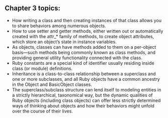 
## Chapter 3 topics:

- How writing a class and then creating instances of that class allows you to share behaviors among numerous objects.
- How to use setter and getter methods, either written out or automatically created with the attr_* family of methods, to create object attributes, which store an object’s state in instance variables.
- As objects, classes can have methods added to them on a per-object basis—such methods being commonly known as class methods, and providing general utility functionality connected with the class.
- Ruby constants are a special kind of identifier usually residing inside class (or module) definitions.
- Inheritance is a class-to-class relationship between a superclass and one or more subclasses, and all Ruby objects have a common ancestry in the Object and BasicObject classes.
- The superclass/subclass structure can lend itself to modeling entities in a strictly hierarchical, taxonomical way, but the dynamic qualities of Ruby objects (including class objects) can offer less strictly determined ways of thinking about objects and how their behaviors might unfold over the course of their lives.
